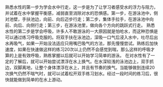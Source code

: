 熟悉水性的第一步为学会水中行走，这一步是为了让学习者感受水的浮力与阻力，并试着在水中掌握平衡感，减弱直至消除对水的恐惧感。第一步，在游泳池中，侧对池壁，手扶池边，向前、向后迈步行走；第二步，集体手拉手，在游泳池中向前、向后、向侧行走；第三步，在游泳池里，做向各个方向的跳跃式行走。
熟悉水性的第二步是学会呼吸，许多人不敢游泳的一大原因就是怕呛水，而这种恐惧是可以通过练习呼吸克服的。将双手扶在泳池边，深吸一口气后浸入水中，吐尽后出水再吸气，如果一开始没法适应只用嘴巴吸气的方法，那先慢慢尝试。熟练后加快速度，如果在快速做这样的练习20次以上仍然不会感觉到喘，那么这样的呼吸才算的上是有效呼吸，熟练掌握以后就可以开始学习简单的游泳。
在对水性有了一定的了解后，就可以开始尝试漂浮在水上换气。在水深较浅的泳池边上，双手抓边，双脚离地，让整个身体漂浮在水上，并且有节奏的换气。当能够做到连续20次换气仍然不喘气时，就可以试着松开双手练习划水。经过一段时间的练习后，很快就能做到简单的在水上游动。